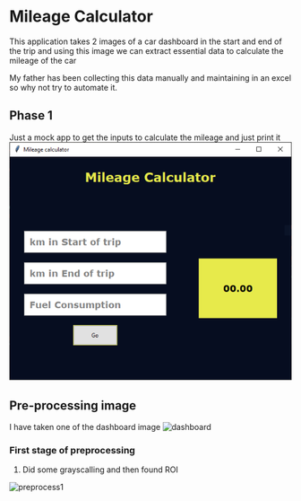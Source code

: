# Mileage Calculator

This application takes 2 images of a car dashboard in the start and end of the trip
and using this image we can extract essential data to calculate the mileage of the car

My father has been collecting this data manually and maintaining in an excel so why not 
try to automate it.

## Phase 1

Just a mock app to get the inputs to calculate the mileage 
and just print it
<img title="phase 1" src="https://github.com/anishashruti/MileageCalculator/blob/master/window.PNG">

## Pre-processing image
I have taken one of the dashboard image 
<img title="dashboard" src="">

### First stage of preprocessing
1. Did some grayscalling and then found ROI
<img title="preprocess1" src="">

